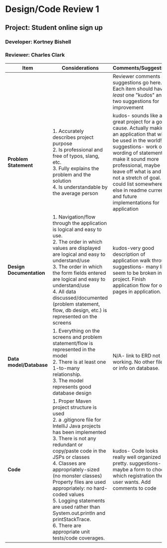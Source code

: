 # Design/Code Review 1

## Project: Student online sign up

### Developer: Kortney Bishell

### Reviewer: Charles Clark

|Item |Considerations| Comments/Suggestions|
|--------|---------|---|
|||Reviewer comments and suggestions go here. Each item should have *at least* one "kudos" and two suggestions for improvement|
|**Problem Statement**|1. Accurately describes project purpose<br> 2. Is professional and free of typos, slang, etc.<br> 3. Fully explains the problem and the solution<br> 4. Is understandable by the average person| kudos- sounds like a great project for a good cause. Actually making an application that will be used in the world! suggestions- work on wording of statement to make it sound more professional, maybe leave off what is and is not a stretch of goal. could list somewhere else in readme current and future implementations for application|
|**Design Documentation**|1. Navigation/flow through the application is logical and easy to use. <br>2. The order in which values are displayed are logical and easy to understand/use <br>3. The order in which the form fields entered are logical and easy to understand/use<br>4. All data discussed/documented (problem statement, flow, db design, etc.) is represented on the screens |kudos-very good description of application walk through. suggestions- many links seem to be broken in project. Finish application flow for other pages in application. |
|**Data model/Database**|1. Everything on the screens and problem statement/flow is represented in the model <br> 2. There is at least one 1-to-many relationship.<br> 3. The model represents good database design <br>|N/A- link to ERD not working. No other files or info on database. |
|**Code**|1. Proper Maven project structure is used<br> 2. a .gitignore file for IntelliJ Java projects has been implemented <br> 3. There is not any redundant or copy/paste code in the JSPs or classes<br> 4. Classes are appropriately-sized (no monster classes)<br> Property files are used appropriately: no hard-coded values <br> 5. Logging statements are used rather than System.out.println and printStackTrace.<br> 6. There are appropriate unit tests/code coverages.  | kudos- Code looks really well organized and pretty. suggestions-maybe a form to choose which registration the user wants. Add comments to code |
  












